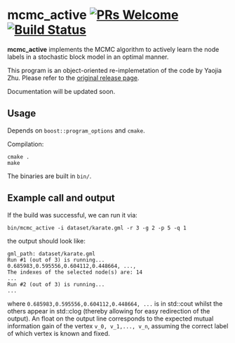 # mcmc_active [![PRs Welcome](https://img.shields.io/badge/PRs-welcome-brightgreen.svg?style=flat-square)](http://makeapullrequest.com) [![Build Status](https://travis-ci.org/junipertcy/mcmc_active.svg?branch=master)](https://travis-ci.org/junipertcy/mcmc_active)

**mcmc_active** implements the MCMC algorithm to actively learn the node labels in a stochastic block model in an optimal manner.

This program is an object-oriented re-implemetation of the code by Yaojia Zhu. Please refer to the [original release page](https://github.com/everyxs/gephi-plugins/releases/tag/%40active).

Documentation will be updated soon.

## Usage
Depends on `boost::program_options` and `cmake`.

Compilation:
```
cmake .
make
```
The binaries are built in `bin/`.



## Example call and output
If the build was successful, we can run it via:
```
bin/mcmc_active -i dataset/karate.gml -r 3 -g 2 -p 5 -q 1
```

the output should look like:

```
gml_path: dataset/karate.gml
Run #1 (out of 3) is running...
0.685983,0.595556,0.604112,0.448664, ...,
The indexes of the selected node(s) are: 14
...
Run #2 (out of 3) is running...
...

```

where `0.685983,0.595556,0.604112,0.448664, ...` is in std::cout whilst the others appear in std::clog (thereby allowing for easy redirection of the output).
An float on the output line corresponds to the expected mutual information gain of the vertex `v_0, v_1,..., v_n`, assuming the correct label of which vertex is known and fixed. 



